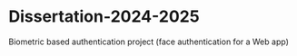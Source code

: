 # Dissertation-2024-2025
Biometric based authentication project (face authentication for a Web app)
